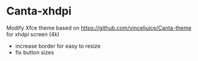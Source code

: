 # Canta-xhdpi

Modify Xfce theme based on https://github.com/vinceliuice/Canta-theme for xhdpi screen (4k)

- increase border for easy to resize
- fix button sizes